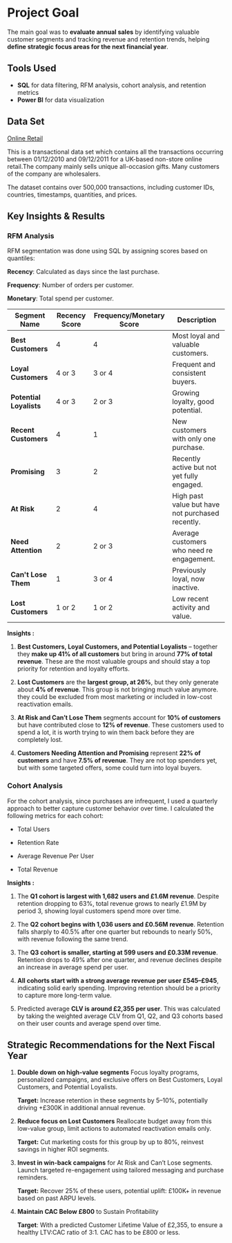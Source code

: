 # Project Goal
The main goal was to **evaluate annual sales** by identifying valuable customer segments and tracking revenue and retention trends, helping **define strategic focus areas for the next financial year**.

## Tools Used
- **SQL** for data filtering, RFM analysis, cohort analysis, and retention metrics  
- **Power BI** for data visualization

## Data Set
[Online Retail](https://archive.ics.uci.edu/dataset/352/online+retail)

This is a transactional data set which contains all the transactions occurring between 01/12/2010 and 09/12/2011 for a UK-based non-store online retail.The company mainly sells unique all-occasion gifts. Many customers of the company are wholesalers.

The dataset contains over 500,000 transactions, including customer IDs, countries, timestamps, quantities, and prices.

## Key Insights & Results
### RFM Analysis

RFM segmentation was done using SQL by assigning scores based on quantiles:

**Recency**: Calculated as days since the last purchase.

**Frequency**: Number of orders per customer.

**Monetary**: Total spend per customer.

| Segment Name            | Recency Score | Frequency/Monetary Score | Description                                     |
| ----------------------- | ------------- | ------------------------ | ----------------------------------------------- |
| **Best Customers**      | 4             | 4                        | Most loyal and valuable customers.              |
| **Loyal Customers**     | 4 or 3        | 3 or 4                   | Frequent and consistent buyers.                 |
| **Potential Loyalists** | 4 or 3        | 2 or 3                   | Growing loyalty, good potential.                |
| **Recent Customers**    | 4             | 1                        | New customers with only one purchase.           |
| **Promising**           | 3             | 2                        | Recently active but not yet fully engaged.      |
| **At Risk**             | 2             | 4                        | High past value but have not purchased recently. |
| **Need Attention**      | 2             | 2 or 3                   | Average customers who need re engagement.       |
| **Can't Lose Them**     | 1             | 3 or 4                   | Previously loyal, now inactive.                 |
| **Lost Customers**      | 1 or 2        | 1 or 2                   | Low recent activity and value.                  |

**Insights :**
1. **Best Customers, Loyal Customers, and Potential Loyalists** – together they **make up 41% of all customers** but bring in around **77% of total revenue**.
  These are the most valuable groups and should stay a top priority for retention and loyalty efforts.

2. **Lost Customers** are the **largest group, at 26%**, but they only generate about **4% of revenue**.
  This group is not bringing much value anymore. they could be excluded from most marketing or included in low-cost reactivation emails.

3. **At Risk and Can’t Lose Them** segments account for **10% of customers** but have contributed close to **12% of revenue**.
  These customers used to spend a lot, it is worth trying to win them back before they are completely lost.

4. **Customers Needing Attention and Promising** represent **22% of customers** and have **7.5% of revenue**.
They are not top spenders yet, but with some targeted offers, some could turn into loyal buyers.


### Cohort Analysis

For the cohort analysis, since purchases are infrequent, I used a quarterly approach to better capture customer behavior over time.
I calculated the following metrics for each cohort:

- Total Users

- Retention Rate

- Average Revenue Per User

- Total Revenue
 
**Insights :**
1. The **Q1 cohort is largest with 1,682 users and £1.6M revenue**. Despite retention dropping to 63%, total revenue grows to nearly £1.9M by period 3, showing loyal customers spend more over time.

2. The **Q2 cohort begins with 1,036 users and £0.56M revenue**. Retention falls sharply to 40.5% after one quarter but rebounds to nearly 50%, with revenue following the same trend.

3. The **Q3 cohort is smaller, starting at 599 users and £0.33M revenue**. Retention drops to 49% after one quarter, and revenue declines despite an increase in average spend per user.

4. **All cohorts start with a strong average revenue per user £545–£945**, indicating solid early spending. Improving retention should be a priority to capture more long-term value.

5. Predicted average **CLV is around £2,355 per user**.
This was calculated by taking the weighted average CLV from Q1, Q2, and Q3 cohorts based on their user counts and average spend over time.

## Strategic Recommendations for the Next Fiscal Year

1. **Double down on high-value segments**
Focus loyalty programs, personalized campaigns, and exclusive offers on Best Customers, Loyal Customers, and Potential Loyalists.

    **Target:** Increase retention in these segments by 5–10%, potentially driving +£300K in additional annual revenue.

2. **Reduce focus on Lost Customers**
Reallocate budget away from this low-value group, limit actions to automated reactivation emails only.

    **Target:** Cut marketing costs for this group by up to 80%, reinvest savings in higher ROI segments.

3. **Invest in win-back campaigns** for At Risk and Can’t Lose segments.
Launch targeted re-engagement using tailored messaging and purchase reminders.

    **Target:** Recover 25% of these users, potential uplift: £100K+ in revenue based on past ARPU levels.

4. **Maintain CAC Below £800** to Sustain Profitability

    **Target**: With a predicted Customer Lifetime Value of £2,355, to ensure a healthy LTV:CAC ratio of 3:1. CAC has to be £800 or less.
